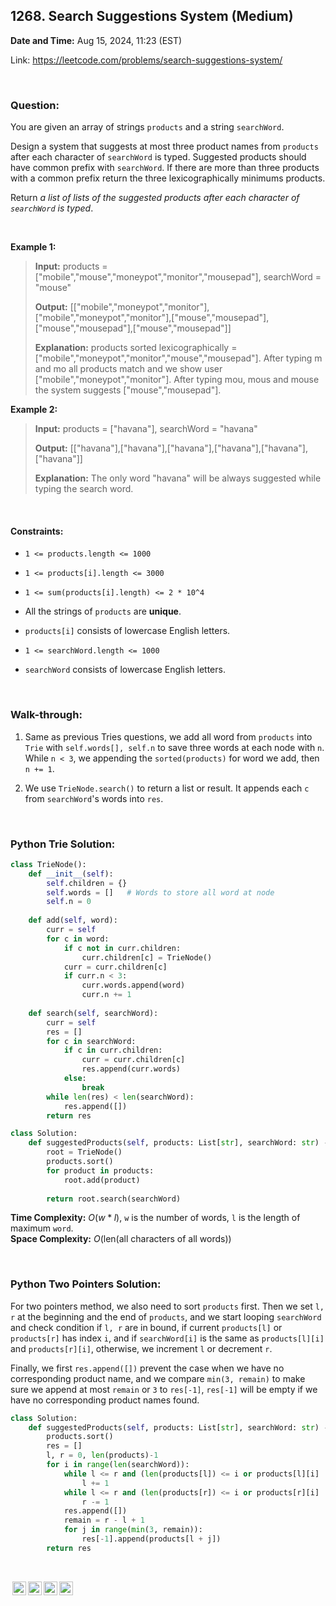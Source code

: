 ## 1268. Search Suggestions System (Medium)
**Date and Time:** Aug 15, 2024, 11:23 (EST)

Link: https://leetcode.com/problems/search-suggestions-system/

<br>

### Question:
You are given an array of strings `products` and a string `searchWord`.

Design a system that suggests at most three product names from `products` after each character of `searchWord` is typed. Suggested products should have common prefix with `searchWord`. If there are more than three products with a common prefix return the three lexicographically minimums products.

Return _a list of lists of the suggested products after each character of `searchWord` is typed_.

<br>

**Example 1:**
> **Input:** products = ["mobile","mouse","moneypot","monitor","mousepad"], searchWord = "mouse"
> 
> **Output:** [["mobile","moneypot","monitor"],["mobile","moneypot","monitor"],["mouse","mousepad"],["mouse","mousepad"],["mouse","mousepad"]]
>
> **Explanation:** products sorted lexicographically = ["mobile","moneypot","monitor","mouse","mousepad"]. After typing m and mo all products match and we show user ["mobile","moneypot","monitor"]. After typing mou, mous and mouse the system suggests ["mouse","mousepad"].

**Example 2:**
> **Input:** products = ["havana"], searchWord = "havana"
> 
> **Output:** [["havana"],["havana"],["havana"],["havana"],["havana"],["havana"]]
>
> **Explanation:**  The only word "havana" will be always suggested while typing the search word.

<br>

#### Constraints:
* `1 <= products.length <= 1000`

* `1 <= products[i].length <= 3000`

* `1 <= sum(products[i].length) <= 2 * 10^4`

* All the strings of `products` are **unique**.

* `products[i]` consists of lowercase English letters.

* `1 <= searchWord.length <= 1000`

* `searchWord` consists of lowercase English letters.

<br>

### Walk-through: 
1. Same as previous Tries questions, we add all word from `products` into `Trie` with `self.words[], self.n` to save three words at each node with `n`. While `n < 3`, we appending the `sorted(products)` for word we add, then `n += 1`.

2. We use `TrieNode.search()` to return a list or result. It appends each `c` from `searchWord`'s words into `res`.

<br>

### Python Trie Solution:
```python
class TrieNode():
    def __init__(self):
        self.children = {}
        self.words = []   # Words to store all word at node
        self.n = 0
    
    def add(self, word):
        curr = self
        for c in word:
            if c not in curr.children:
                curr.children[c] = TrieNode()
            curr = curr.children[c]
            if curr.n < 3:
                curr.words.append(word)
                curr.n += 1
        
    def search(self, searchWord):
        curr = self
        res = []
        for c in searchWord:
            if c in curr.children:
                curr = curr.children[c]
                res.append(curr.words)
            else:
                break
        while len(res) < len(searchWord):
            res.append([])
        return res

class Solution:
    def suggestedProducts(self, products: List[str], searchWord: str) -> List[List[str]]:
        root = TrieNode()
        products.sort()
        for product in products:
            root.add(product)
        
        return root.search(searchWord)
```
**Time Complexity:** $O(w * l)$, `w` is the number of words, `l` is the length of maximum `word`. <br>
**Space Complexity:** $O(\text{len(all characters of all words)})$

<br>

### Python Two Pointers Solution:
For two pointers method, we also need to sort `products` first. Then we set `l, r` at the beginning and the end of `products`, and we start looping `searchWord` and check condition if `l, r` are in bound, if current `products[l]` or `products[r]` has index `i`, and if `searchWord[i]` is the same as `products[l][i]` and `products[r][i]`, otherwise, we increment `l` or decrement `r`.

Finally, we first `res.append([])` prevent the case when we have no corresponding product name, and we compare `min(3, remain)` to make sure we append at most `remain` or `3` to `res[-1]`, `res[-1]` will be empty if we have no corresponding product names found.
```python
class Solution:
    def suggestedProducts(self, products: List[str], searchWord: str) -> List[List[str]]:
        products.sort()
        res = []
        l, r = 0, len(products)-1
        for i in range(len(searchWord)):
            while l <= r and (len(products[l]) <= i or products[l][i] != searchWord[i]):
                l += 1
            while l <= r and (len(products[r]) <= i or products[r][i] != searchWord[i]):
                r -= 1
            res.append([])
            remain = r - l + 1
            for j in range(min(3, remain)):
                res[-1].append(products[l + j])
        return res
```


<br>

<img style="height:22px!important;margin-left:3px;vertical-align:text-bottom;" src="https://mirrors.creativecommons.org/presskit/icons/cc.svg?ref=chooser-v1" alt="CC BY-NC-SA" title="CC BY-NC-SA"><img style="height:22px!important;margin-left:3px;vertical-align:text-bottom;" src="https://mirrors.creativecommons.org/presskit/icons/by.svg?ref=chooser-v1" alt="BY: credit must be given to the creator" title="BY: credit must be given to the creator"><img style="height:22px!important;margin-left:3px;vertical-align:text-bottom;" src="https://mirrors.creativecommons.org/presskit/icons/nc.svg?ref=chooser-v1" alt="NC: Only noncommercial uses of the work are permitted" title="NC: Only noncommercial uses of the work are permitted"><img style="height:22px!important;margin-left:3px;vertical-align:text-bottom;" src="https://mirrors.creativecommons.org/presskit/icons/sa.svg?ref=chooser-v1" alt="SA: Adaptations must be shared under the same terms" title="SA: Adaptations must be shared under the same terms">